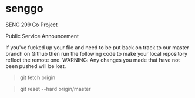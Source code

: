 # senggo
SENG 299 Go Project


Public Service Announcement

If you've fucked up your file and need to be put back on track to our master
branch on Github then run the following code to make your local repository
reflect the remote one.
WARNING: Any changes you made that have not been pushed will be lost.

>git fetch origin
 

>git reset --hard origin/master